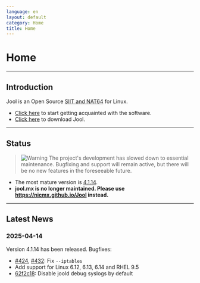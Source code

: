 ```yaml
---
language: en
layout: default
category: Home
title: Home
---
```


# Home

-------------------

## Introduction

Jool is an Open Source [SIIT and NAT64](intro-xlat.html) for Linux.

* [Click here](documentation.html) to start getting acquainted with the software.
* [Click here](download.html) to download Jool.

-------------------

## Status

> ![Warning](../images/warning.svg) The project's development has slowed down to essential maintenance. Bugfixing and support will remain active, but there will be no new features in the foreseeable future.

- The most mature version is [4.1.14](download.html#41x).
- **jool.mx is no longer maintained. Please use https://nicmx.github.io/Jool instead.**

-------------------

## Latest News

### 2025-04-14

Version 4.1.14 has been released. Bugfixes:

- [#424](https://github.com/NICMx/Jool/issues/424), [#432](https://github.com/NICMx/Jool/issues/432): Fix `--iptables`
- Add support for Linux 6.12, 6.13, 6.14 and RHEL 9.5
- [62f2c18](https://github.com/NICMx/Jool/commit/62f2c18dba3cd9616030c4fe0fcf39c67c56d7de): Disable joold debug syslogs by default

